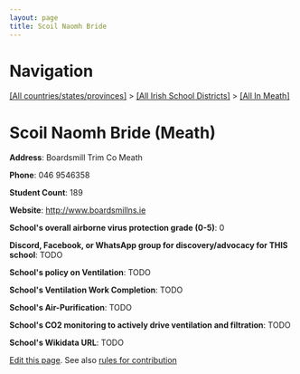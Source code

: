 ```yaml
---
layout: page
title: Scoil Naomh Bride
---
```

# Navigation

[[All countries/states/provinces]](../../..) > [[All Irish School Districts]](../..) > [[All In Meath]](..)

# Scoil Naomh Bride (Meath)

**Address**: Boardsmill Trim Co Meath

**Phone**: 046 9546358

**Student Count**: 189

**Website**: <http://www.boardsmillns.ie>

**School's overall airborne virus protection grade (0-5)**: 0

**Discord, Facebook, or WhatsApp group for discovery/advocacy for THIS school**: TODO

**School's policy on Ventilation**: TODO

**School's Ventilation Work Completion**: TODO

**School's Air-Purification**: TODO

**School's CO2 monitoring to actively drive ventilation and filtration**: TODO

**School's Wikidata URL**: TODO


[Edit this page](https://github.com/ventilate-schools/Ireland/edit/main/./Meath/Scoil_Naomh_Bride.md). See also [rules for contribution](../../../contribution-rules/)